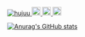 <p align="left">
  <a href="https://github.com/hujuu/hujuu/">
    <img src="https://komarev.com/ghpvc/?username=hujuu" alt="hujuu" />
  </a>
  <a href="http://twitter.com/hujuu">
    <img height="20" src="https://img.shields.io/twitter/follow/hujuu?label=Twitter&logo=twitter&style=flat" />
  </a>
  <a href="https://github.com/hujuu">
    <img height="20" src="https://img.shields.io/github/followers/hujuu?label=follow&logo=github&style=flat" />
  </a>
  <a href="http://qiita.com/hujuu">
    <img height="20" src="https://qiita-badge.apiapi.app/s/hujuu/posts.svg" />
  </a>
</p>

[![Anurag's GitHub stats](https://github-readme-stats.vercel.app/api?username=hujuu)](https://github.com/anuraghazra/github-readme-stats)
